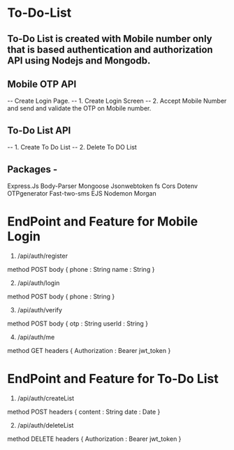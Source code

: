 # To-Do-List

## To-Do List is created with Mobile number only that is based authentication and authorization API using Nodejs and Mongodb.

## Mobile OTP API
-- Create Login Page.
-- 1. Create Login Screen
-- 2. Accept Mobile Number and send and validate the OTP on Mobile number. 

## To-Do List API
-- 1. Create To Do List
-- 2. Delete To DO List

## Packages - 
Express.Js
Body-Parser
Mongoose
Jsonwebtoken
fs
Cors
Dotenv
OTPgenerator
Fast-two-sms
EJS
Nodemon
Morgan

# EndPoint and Feature for Mobile Login
1) /api/auth/register

method POST
body {
     phone : String
     name : String
}


2) /api/auth/login

method POST
body {
     phone : String
}


3) /api/auth/verify

method POST
body {
     otp : String
     userId : String
}


4) /api/auth/me

method GET
headers {
     Authorization : Bearer jwt_token
}


# EndPoint and Feature for To-Do List

1) /api/auth/createList

method POST
headers {
     content : String
     date : Date
}

2) /api/auth/deleteList

method DELETE
headers {
     Authorization : Bearer jwt_token
}
